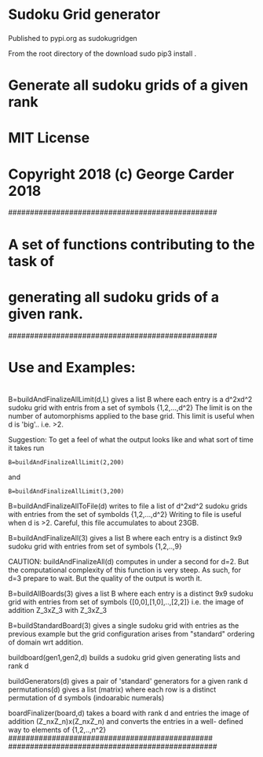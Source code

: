 # Sudoku Grid generator  
### 
Published to pypi.org as sudokugridgen

From the root directory of the download
sudo pip3 install .

# Generate all sudoku grids of a given rank 
# MIT License
# Copyright 2018 (c) George Carder 2018

################################################
# A set of functions contributing to the task of
# generating all sudoku grids of a given rank.
################################################
# Use and Examples:
#

 B=buildAndFinalizeAllLimit(d,L) gives a list
 B where each entry is a d^2xd^2 sudoku grid
 with entris from a set of symbols {1,2,...,d^2}
 The limit is on the number of automorphisms
 applied to the base grid. This limit is useful
 when d is 'big'.. i.e. >2.

 Suggestion: To get a feel of what the output 
 looks like and what sort of time it takes
 run 

 `B=buildAndFinalizeAllLimit(2,200)`

 and

 `B=buildAndFinalizeAllLimit(3,200)`

 B=buildAndFinalizeAllToFile(d) writes to file
 a list of d^2xd^2 sudoku grids with entries
 from the set of symbolds {1,2,...,d^2}
 Writing to file is useful when d is >2.
 Careful, this file accumulates to about 23GB.

 B=buildAndFinalizeAll(3) gives a list B where
 each entry is a distinct 9x9 sudoku grid with
 entries from set of symbols {1,2,..,9}

 CAUTION: buildAndFinalizeAll(d) computes in 
 under a second for d=2. But the computational
 complexity of this function is very steep. 
 As such, for d=3 prepare to wait. But the 
 quality of the output is worth it.

 B=buildAllBoards(3) gives a list B where each
 entry is a distinct 9x9 sudoku grid with
 entries from set of symbols 
 {[0,0],[1,0],..,[2,2]} i.e. the image
 of addition Z_3xZ_3 with Z_3xZ_3

 B=buildStandardBoard(3) gives a single 
 sudoku grid with entries as the previous
 example but the grid configuration arises
 from "standard" ordering of domain wrt
 addition.

 buildboard(gen1,gen2,d) builds a sudoku
 grid given generating lists and rank d

 buildGenerators(d) gives a pair of 
 'standard' generators for a given
 rank d
 permutations(d) gives a list (matrix)
 where each row is a distinct permutation
 of d symbols (indoarabic numerals)

 boardFinalizer(board,d) takes a board
 with rank d and entries the image 
 of addition (Z_nxZ_n)x(Z_nxZ_n)
 and converts the entries in a well-
 defined way to elements of 
 {1,2,..,n^2}
###############################################
################################################


